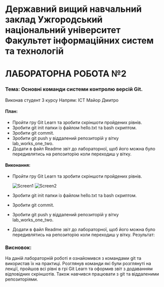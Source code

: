 # Державний вищий навчальний заклад Ужгородський національний університет Факультет інформаційних систем та технологій


# ЛАБОРАТОРНА РОБОТА №2
### Тема: Основні команди системи контролю версій Git.


Виконав студент 3 курсу
Напрям: ІСТ
Майор Дмитро



#### План:
- Пройти гру Git Learn та зробити скріншоти пройдених рівнів.
- Зробити git init папки із файлом  hello.txt та bash скриптом.
- Зробити git commit.
- Зробити git push у віддалений репозиторій у вітку lab_works_one_two.
- Додати в файл Readme звіт до лабораторної, щоб його можна було передивлятись на репозиторію коли переходиш у вітку.


#### Виконання:
- Пройти гру Git Learn та зробити скріншоти пройдених рівнів.
  
  ![Screen1](https://lh3.googleusercontent.com/drive-viewer/AJc5JmRpvPJJI80XEvWSUjKf8WqICekIBb0Cu2rAexhORTx9ZyTP2aZnhfR0FOcjtOhLUYrPCcdhbwU=w3024-h1668)
  ![Screen2](https://lh3.googleusercontent.com/drive-viewer/AJc5JmTHkV6SGhKX_J51FB0Ic-rb3k8rh181QJ5zQYa7q5cPky-uuJ2a_z_jmUgzPJFAVGa8SxHh8dw=w3024-h1668)

- Зробити git init папки із файлом  hello.txt та bash скриптом.

- Зробити git commit.

- Зробити git push у віддалений репозиторій у вітку lab_works_one_two.

- Додати в файл Readme звіт до лабораторної, щоб його можна було передивлятись на репозиторію коли переходиш у вітку.
  Результат:

### Висновок:
На даній лабораторній роботі я ознайомився з командами git та використав їх на практиці. Розглянув команди які були розглянуті на лекції, пройшов всі рівні в грі Git Learn та оформив звіт з додаванням відповідних скріншотів. Також навчився працювати з git та віддаленими репозиторіями.

